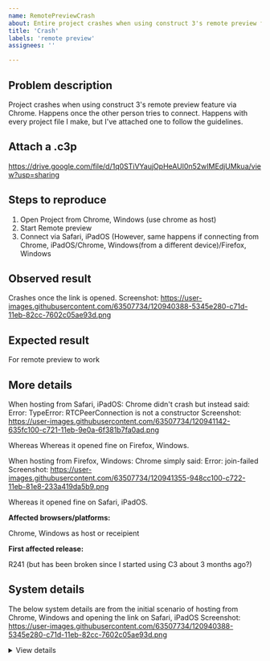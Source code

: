 ```yaml
---
name: RemotePreviewCrash
about: Entire project crashes when using construct 3's remote preview feature via chrome.
title: 'Crash'
labels: 'remote preview'
assignees: ''

---
```


<!-- You must use this template or your issue will be closed without investigation. Please see the guidelines. -->

## Problem description

Project crashes when using construct 3's remote preview feature via Chrome. Happens once the other person tries to connect. Happens with every project file I make, but I've attached one to follow the guidelines.

## Attach a .c3p

https://drive.google.com/file/d/1q0STiVYaujOpHeAUl0n52wIMEdjUMkua/view?usp=sharing

## Steps to reproduce

1. Open Project from Chrome, Windows (use chrome as host)
2. Start Remote preview
3. Connect via Safari, iPadOS (However, same happens if connecting from Chrome, iPadOS/Chrome, Windows(from a different device)/Firefox, Windows

## Observed result

Crashes once the link is opened.
Screenshot: https://user-images.githubusercontent.com/63507734/120940388-5345e280-c71d-11eb-82cc-7602c05ae93d.png

## Expected result

For remote preview to work

## More details
<!-- Providing this information will make it more likely the issue you are reporting can be fixed quickly. -->
When hosting from Safari, iPadOS:
Chrome didn't crash but instead said:
Error: TypeError: RTCPeerConnection is not a constructor
Screenshot: https://user-images.githubusercontent.com/63507734/120941142-635fc100-c721-11eb-9e0a-6f381b7fa0ad.png

Whereas Whereas it opened fine on Firefox, Windows.

When hosting from Firefox, Windows:
Chrome simply said:
Error: join-failed
Screenshot: https://user-images.githubusercontent.com/63507734/120941355-948cc100-c722-11eb-81e8-233a419da5b9.png

Whereas it opened fine on Safari, iPadOS.

<!-- It's helpful to test as many browsers, platforms or export options as possible. For example an issue occurs in an Android app, does it also occur in Chrome on Windows? How about Firefox? etc. -->

**Affected browsers/platforms:** <!-- Chrome/Firefox/Safari, Windows/macOS/Android, etc -->

Chrome, Windows as host or receipient

**First affected release:** <!-- e.g. worked in r122 but broke in r123 -->

R241 (but has been broken since I started using C3 about 3 months ago?)

## System details

<!-- If you see a crash report dialog, please copy and paste it to where it says "PASTE HERE" below. -->
<!-- Otherwise please go to Menu > About > Platform information and paste that information there instead. -->

The below system details are from the initial scenario of hosting from Chrome, Windows and opening the link on Safari, iPadOS
Screenshot: https://user-images.githubusercontent.com/63507734/120940388-5345e280-c71d-11eb-82cc-7602c05ae93d.png
<details><summary>View details</summary>

Error report information
Type: unhandled rejection
Reason: Error: d is not a constructor @ TypeError: d is not a constructor at self.GHa.zra (https://editor.construct.net/r241/exporters/preview/exporter.js:24:397) at self.f1b.hkd (https://editor.construct.net/r241/exporters/preview/exporter.js:39:434) at self.eWc.Gpb.hF.oeb (https://editor.construct.net/r241/exporters/preview/exporter.js:38:40) at self.eWc.Twa (https://editor.construct.net/r241/exporters/preview/exporter.js:18:301) at WebSocket.WT.onmessage (https://editor.construct.net/r241/exporters/preview/exporter.js:16:269)
Stack: TypeError: d is not a constructor at self.GHa.zra (https://editor.construct.net/r241/exporters/preview/exporter.js:24:397) at self.f1b.hkd (https://editor.construct.net/r241/exporters/preview/exporter.js:39:434) at self.eWc.Gpb.hF.oeb (https://editor.construct.net/r241/exporters/preview/exporter.js:38:40) at self.eWc.Twa (https://editor.construct.net/r241/exporters/preview/exporter.js:18:301) at WebSocket.WT.onmessage (https://editor.construct.net/r241/exporters/preview/exporter.js:16:269)
Construct 3 version: r241
URL: https://editor.construct.net/
Date: Sun Jun 06 2021 23:17:07 GMT+0200 (Eastern European Standard Time)
Uptime: 1053.2 s

Platform information
Browser: Chrome
Browser version: 91.0.4472.77
Browser engine: Chromium
Browser architecture: 64-bit
Context: browser
Operating system: Windows
Operating system version: 10
Operating system architecture: 64-bit
Device type: desktop
Device pixel ratio: 1.100000023841858
Logical CPU cores: 12
Approx. device memory: 8 GB
User agent: Mozilla/5.0 (Windows NT 10.0; Win64; x64) AppleWebKit/537.36 (KHTML, like Gecko) Chrome/91.0.4472.77 Safari/537.36
C3 release: r241 (stable)
Language setting: en-US

WebGL information
Version string: WebGL 2.0 (OpenGL ES 3.0 Chromium)
Numeric version: 2
Supports NPOT textures: yes
Supports GPU profiling: yes
Supports highp precision: yes
Vendor: Google Inc. (NVIDIA)
Renderer: ANGLE (NVIDIA, NVIDIA GeForce GTX 1050 Ti Direct3D11 vs_5_0 ps_5_0, D3D11-27.21.14.6663)
Major performance caveat: no
Maximum texture size: 16384
Point size range: 1 to 1024
Extensions: EXT_color_buffer_float, EXT_color_buffer_half_float, EXT_disjoint_timer_query_webgl2, EXT_float_blend, EXT_texture_compression_bptc, EXT_texture_compression_rgtc, EXT_texture_filter_anisotropic, EXT_texture_norm16, KHR_parallel_shader_compile, OES_texture_float_linear, WEBGL_compressed_texture_s3tc, WEBGL_compressed_texture_s3tc_srgb, WEBGL_debug_renderer_info, WEBGL_debug_shaders, WEBGL_lose_context, WEBGL_multi_draw, OVR_multiview2

</details>
